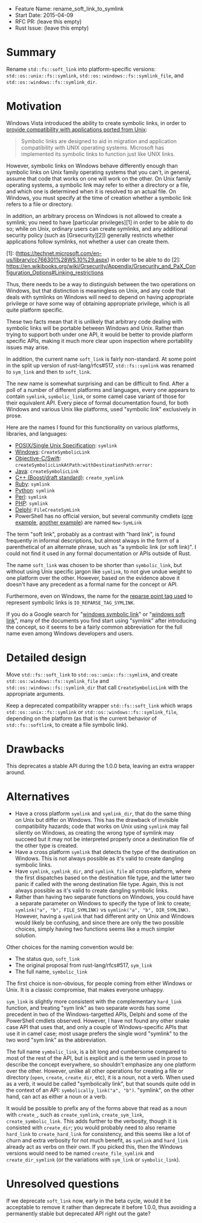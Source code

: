 - Feature Name: rename_soft_link_to_symlink
- Start Date: 2015-04-09
- RFC PR: (leave this empty)
- Rust Issue: (leave this empty)

# Summary

Rename `std::fs::soft_link` into platform-specific versions:
`std::os::unix::fs::symlink`, `std::os::windows::fs::symlink_file`, and
`std::os::windows::fs::symlink_dir`.

# Motivation

Windows Vista introduced the ability to create symbolic links, in order to
[provide compatibility with applications ported from Unix](https://msdn.microsoft.com/en-us/library/windows/desktop/aa365680%28v=vs.85%29.aspx):

> Symbolic links are designed to aid in migration and application
> compatibility with UNIX operating systems. Microsoft has implemented its
> symbolic links to function just like UNIX links.

However, symbolic links on Windows behave differently enough than symbolic
links on Unix family operating systems that you can't, in general, assume that
code that works on one will work on the other.  On Unix family operating
systems, a symbolic link may refer to either a directory or a file, and which
one is determined when it is resolved to an actual file.  On Windows, you must
specify at the time of creation whether a symbolic link refers to a file or
directory.

In addition, an arbitrary process on Windows is not allowed to create a
symlink; you need to have [particular privileges][1] in order to be able to do
so; while on Unix, ordinary users can create symlinks, and any additional
security policy (such as [Grsecurity][2]) generally restricts
whether applications follow symlinks, not whether a user can create them.

[1]: (https://technet.microsoft.com/en-us/library/cc766301%28WS.10%29.aspx) in order to be able to do
[2]: https://en.wikibooks.org/wiki/Grsecurity/Appendix/Grsecurity_and_PaX_Configuration_Options#Linking_restrictions

Thus, there needs to be a way to distinguish between the two operations on
Windows, but that distinction is meaningless on Unix, and any code that deals
with symlinks on Windows will need to depend on having appropriate privilege
or have some way of obtaining appropriate privilege, which is all quite
platform specific.

These two facts mean that it is unlikely that arbitrary code dealing with
symbolic links will be portable between Windows and Unix.  Rather than trying
to support both under one API, it would be better to provide platform specific
APIs, making it much more clear upon inspection where portability issues may
arise.

In addition, the current name `soft_link` is fairly non-standard.  At some
point in the split up version of rust-lang/rfcs#517, `std::fs::symlink` was
renamed to `sym_link` and then to `soft_link`.

The new name is somewhat surprising and can be difficult to find.  After a
poll of a number of different platforms and languages, every one appears to
contain `symlink`, `symbolic_link`, or some camel case variant of those for
their equivalent API.  Every piece of formal documentation found, for
both Windows and various Unix like platforms, used "symbolic link" exclusively
in prose.

Here are the names I found for this functionality on various platforms,
libraries, and languages:

* [POSIX/Single Unix Specification](http://pubs.opengroup.org/onlinepubs/009695399/functions/symlink.html): `symlink`
* [Windows](https://msdn.microsoft.com/en-us/library/windows/desktop/aa365680%28v=vs.85%29.aspx): `CreateSymbolicLink`
* [Objective-C/Swift](https://developer.apple.com/library/ios/documentation/Cocoa/Reference/Foundation/Classes/NSFileManager_Class/index.html#//apple_ref/occ/instm/NSFileManager/createSymbolicLinkAtPath:withDestinationPath:error:): `createSymbolicLinkAtPath:withDestinationPath:error:`
* [Java](https://docs.oracle.com/javase/7/docs/api/java/nio/file/Files.html): `createSymbolicLink`
* [C++ (Boost/draft standard)](http://en.cppreference.com/w/cpp/experimental/fs): `create_symlink`
* [Ruby](http://ruby-doc.org/core-2.2.0/File.html): `symlink`
* [Python](https://docs.python.org/2/library/os.html#os.symlink): `symlink`
* [Perl](http://perldoc.perl.org/functions/symlink.html): `symlink`
* [PHP](https://php.net/manual/en/function.symlink.php): `symlink`
* [Delphi](http://docwiki.embarcadero.com/Libraries/XE7/en/System.SysUtils.FileCreateSymLink): `FileCreateSymLink`
* PowerShell has no official version, but several community cmdlets ([one example](http://stackoverflow.com/questions/894430/powershell-hard-and-soft-links/894651#894651), [another example](https://gallery.technet.microsoft.com/scriptcenter/New-SymLink-60d2531e)) are named `New-SymLink`

The term "soft link", probably as a contrast with "hard link", is found
frequently in informal descriptions, but almost always in the form of a
parenthetical of an alternate phrase, such as "a symbolic link (or soft
link)".  I could not find it used in any formal documentation or APIs outside
of Rust.

The name `soft_link` was chosen to be shorter than `symbolic_link`, but
without using Unix specific jargon like `symlink`, to not give undue weight to
one platform over the other.  However, based on the evidence above it doesn't
have any precedent as a formal name for the concept or API.

Furthermore, even on Windows, the name for the [reparse point tag used][3] to
represent symbolic links is `IO_REPARSE_TAG_SYMLINK`.

[3]: https://msdn.microsoft.com/en-us/library/windows/desktop/aa365511%28v=vs.85%29.aspx

If you do a Google search for "[windows symbolic link](https://www.google.com/search?q=windows+symbolic+link&ie=utf-8&oe=utf-8)" or "[windows soft link](https://www.google.com/search?q=windows+soft+link&ie=utf-8&oe=utf-8)",
many of the documents you find start using "symlink" after introducing the
concept, so it seems to be a fairly common abbreviation for the full name even
among Windows developers and users.

# Detailed design

Move `std::fs::soft_link` to `std::os::unix::fs::symlink`, and create
`std::os::windows::fs::symlink_file` and `std::os::windows::fs::symlink_dir`
that call `CreateSymbolicLink` with the appropriate arguments.

Keep a deprecated compatibility wrapper `std::fs::soft_link` which wraps
`std::os::unix::fs::symlink` or `std::os::windows::fs::symlink_file`,
depending on the platform (as that is the current behavior of
`std::fs::softlink`, to create a file symbolic link).

# Drawbacks

This deprecates a stable API during the 1.0.0 beta, leaving an extra wrapper
around.

# Alternatives

* Have a cross platform `symlink` and `symlink_dir`, that do the same thing on
  Unix but differ on Windows.  This has the drawback of invisible
  compatibility hazards; code that works on Unix using `symlink` may fail
  silently on Windows, as creating the wrong type of symlink may succeed but
  it may not be interpreted properly once a destination file of the other type
  is created.
* Have a cross platform `symlink` that detects the type of the destination
  on Windows.  This is not always possible as it's valid to create dangling
  symbolic links.
* Have `symlink`, `symlink_dir`, and `symlink_file` all cross-platform, where
  the first dispatches based on the destination file type, and the latter two
  panic if called with the wrong destination file type.  Again, this is not
  always possible as it's valid to create dangling symbolic links.
* Rather than having two separate functions on Windows, you could have a
  separate parameter on Windows to specify the type of link to create;
  `symlink("a", "b", FILE_SYMLINK)` vs `symlink("a", "b", DIR_SYMLINK)`.
  However, having a `symlink` that had different arity on Unix and Windows
  would likely be confusing, and since there are only the two possible
  choices, simply having two functions seems like a much simpler solution.

Other choices for the naming convention would be:

* The status quo, `soft_link`
* The original proposal from rust-lang/rfcs#517, `sym_link`
* The full name, `symbolic_link`

The first choice is non-obvious, for people coming from either Windows or
Unix.  It is a classic compromise, that makes everyone unhappy.

`sym_link` is slightly more consistent with the complementary `hard_link`
function, and treating "sym link" as two separate words has some precedent in
two of the Windows-targetted APIs, Delphi and some of the PowerShell cmdlets
observed.  However, I have not found any other snake case API that uses that,
and only a couple of Windows-specific APIs that use it in camel case; most
usage prefers the single word "symlink" to the two word "sym link" as the
abbreviation.

The full name `symbolic_link`, is a bit long and cumbersome compared to most
of the rest of the API, but is explicit and is the term used in prose to
describe the concept everywhere, so shouldn't emphasize any one platform over
the other.  However, unlike all other operations for creating a file or
directory (`open`, `create`, `create_dir`, etc), it is a noun, not a verb.
When used as a verb, it would be called "symbolically link", but that sounds
quite odd in the context of an API: `symbolically_link("a", "b")`.  "symlink",
on the other hand, can act as either a noun or a verb.

It would be possible to prefix any of the forms above that read as a noun with
`create_`, such as `create_symlink`, `create_sym_link`,
`create_symbolic_link`.  This adds further to the verbosity, though it is
consisted with `create_dir`; you would probably need to also rename
`hard_link` to `create_hard_link` for consistency, and this seems like a lot
of churn and extra verbosity for not much benefit, as `symlink` and
`hard_link` already act as verbs on their own.  If you picked this, then the
Windows versions would need to be named `create_file_symlink` and
`create_dir_symlink` (or the variations with `sym_link` or `symbolic_link`).

# Unresolved questions

If we deprecate `soft_link` now, early in the beta cycle, would it be
acceptable to remove it rather than deprecate it before 1.0.0, thus avoiding a
permanently stable but deprecated API right out the gate?

